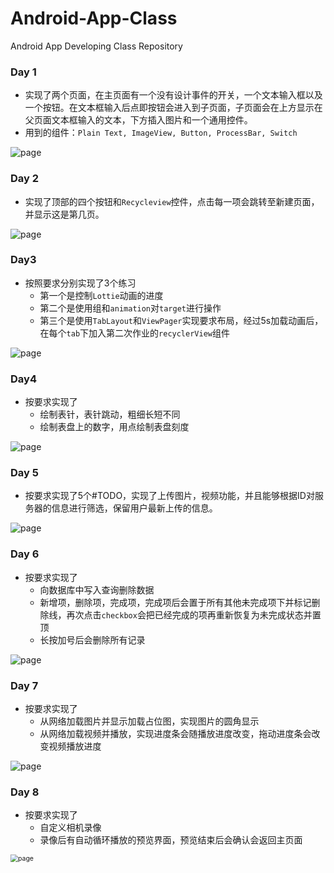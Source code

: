 # Android-App-Class
Android App Developing Class Repository

### Day 1

*   实现了两个页面，在主页面有一个没有设计事件的开关，一个文本输入框以及一个按钮。在文本框输入后点即按钮会进入到子页面，子页面会在上方显示在父页面文本框输入的文本，下方插入图片和一个通用控件。
*   用到的组件：`Plain Text, ImageView, Button, ProcessBar, Switch`

![page](Figure/HW1/page.png)

### Day 2

*   实现了顶部的四个按钮和`Recycleview`控件，点击每一项会跳转至新建页面，并显示这是第几页。

![page](Figure/HW2/page.png)

### Day3

*   按照要求分别实现了3个练习
    *   第一个是控制`Lottie`动画的进度
    *   第二个是使用组和`animation`对`target`进行操作
    *   第三个是使用`TabLayout`和`ViewPager`实现要求布局，经过5s加载动画后，在每个`tab`下加入第二次作业的`recyclerView`组件

![page](Figure/HW3/page.png)

### Day4

*   按要求实现了
    *   绘制表针，表针跳动，粗细长短不同
    *   绘制表盘上的数字，用点绘制表盘刻度

![page](Figure/HW4/page.png)

### Day 5

*   按要求实现了5个#TODO，实现了上传图片，视频功能，并且能够根据ID对服务器的信息进行筛选，保留用户最新上传的信息。

![page](Figure/HW5/page.png)

### Day 6

*   按要求实现了
    *   向数据库中写入查询删除数据
    *   新增项，删除项，完成项，完成项后会置于所有其他未完成项下并标记删除线，再次点击`checkbox`会把已经完成的项再重新恢复为未完成状态并置顶
    *   长按加号后会删除所有记录

![page](Figure/HW6/page.png)

### Day 7

*   按要求实现了
    *   从网络加载图片并显示加载占位图，实现图片的圆角显示
    *   从网络加载视频并播放，实现进度条会随播放进度改变，拖动进度条会改变视频播放进度

![page](Figure/HW7/page.png)

### Day 8

*   按要求实现了
    *   自定义相机录像
    *   录像后有自动循环播放的预览界面，预览结束后会确认会返回主页面

<img src="Figure/HW8/page.png" alt="page" style="zoom:75%;" />